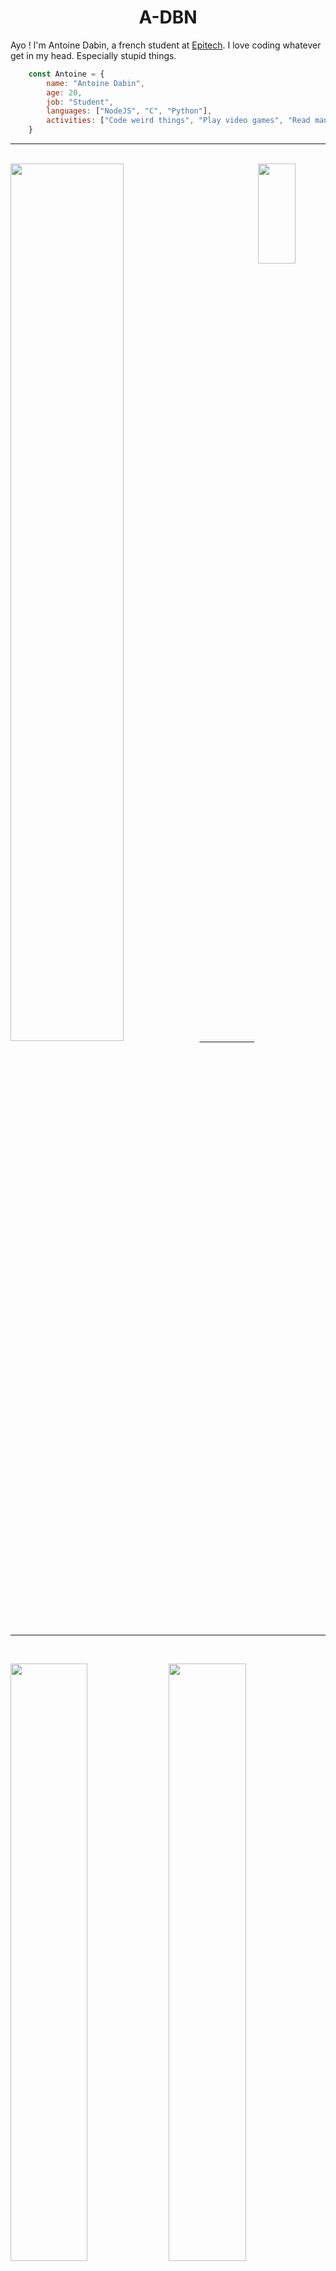 <h1 align="center">
    <b>A-DBN</b>
</h1>

Ayo ! I'm Antoine Dabin, a french student at [Epitech](https://www.epitech.eu/). I love coding whatever get in my head. Especially stupid things.

```javascript
    const Antoine = {
        name: "Antoine Dabin",
        age: 20,
        job: "Student",
        languages: ["NodeJS", "C", "Python"],
        activities: ["Code weird things", "Play video games", "Read mangas", "Sleep"]
    }
```
---------------------------------------

<br/>

<div align="left">
  <a href="https://open.spotify.com/user/21yw5xk3lc73fxo72wekyj2ha">
    <img src="https://novatorem-a-dbn.vercel.app/api/spotify" width="60%" >
      &emsp;&emsp;&emsp;&emsp;&emsp;&emsp;
    <img src="https://media.giphy.com/media/oDfjEW4TXl0F5ZqHqJ/giphy.gif" width="25%" height="20%" style="position:absolute; right:10%" frameBorder="0">
  </a>
</div>

---------------------------------------

<br/>
<p align="left">
  <img width="49.5%" src="https://github-readme-stats.vercel.app/api?username=A-DBN&show_icons=true&include_all_commits=true&theme=slateorange&hide_border=true" />
    <img width="49.5%" src="https://github-readme-streak-stats.herokuapp.com/?user=A-DBN&theme=slateorange&hide_border=true" />
  <img width="100%" src="https://activity-graph.herokuapp.com/graph?username=A-DBN&custom_title=A-DBN%20Contribution%20Graph&theme=slateorange&bg_color=282828&hide_border=true&line=d1a01f&point=c58545"></img>
</p>
<br>

